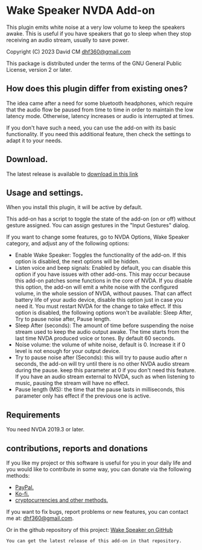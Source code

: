 # Wake Speaker NVDA Add-on #

This plugin emits white noise at a very low volume to keep the speakers awake. This is useful if you have speakers that go to sleep when they stop receiving an audio stream, usually to save power.

Copyright (C) 2023 David CM <dhf360@gmail.com>

This package is distributed under the terms of the GNU General Public License, version 2 or later.

## How does this plugin differ from existing ones?

The idea came after a need for some bluetooth headphones, which require that the audio flow be paused from time to time in order to maintain the low latency mode. Otherwise, latency increases or audio is interrupted at times.

If you don't have such a need, you can use the add-on with its basic functionality. If you need this additional feature, then check the settings to adapt it to your needs.

## Download.
 The latest release is available to [download in this link](https://davidacm.github.io/getlatest/gh/davidacm/WakeSpeaker/)

## Usage and settings.

When you install this plugin, it will be active by default.

This add-on has a script to toggle the state of the add-on (on or off) without gesture assigned. You can assign gestures in the "Input Gestures" dialog.

If you want to change some features, go to NVDA Options, Wake Speaker category, and adjust any of the following options:

* Enable Wake Speaker: Toggles the functionality of the add-on. If this option is disabled, the next options will be hidden.
* Listen voice and beep signals: Enabled by default, you can disable this option if you have issues with other add-ons. This may occur because this add-on  patches some functions in the core of NVDA. If you disable this option, the add-on will emit a white noise with the configured volume, in the whole session of NVDA, without pauses. That can affect battery life of your audio device, disable this option just in case you need it. You must restart NVDA for the change to take effect.
If this option is disabled, the following options won't be available: Sleep After, Try to pause noise after, Pause length.
* Sleep After (seconds): The amount of time before suspending the noise stream used to keep the audio output awake. The time starts from the last time NVDA produced voice or tones. By default 60 seconds.
* Noise volume: the volume of white noise, default is 0. Increase it if 0 level is not enough for your output device.
* Try to pause noise after (Seconds): this will try to pause audio after n seconds, the add-on will try until there is no other NVDA audio stream during the pause. keep this parameter at 0 if you don't need this feature. If you have an audio stream external to NVDA, such as when listening to music, pausing the stream will have no effect.
* Pause length (MS): the time that the pause lasts in milliseconds, this parameter only has effect if the previous one is active.

## Requirements
  You need NVDA 2019.3 or later.

## contributions, reports and donations

If you like my project or this software is useful for you in your daily life and you would like to contribute in some way, you can donate via the following methods:

* [PayPal.](https://paypal.me/davicm)
* [Ko-fi.](https://ko-fi.com/davidacm)
* [cryptocurrencies and other methods.](https://davidacm.github.io/donations/)

If you want to fix bugs, report problems or new features, you can contact me at: <dhf360@gmail.com>.

  Or in the github repository of this project:
  [Wake Speaker on GitHub](https://github.com/davidacm/WakeSpeaker)

    You can get the latest release of this add-on in that repository.

